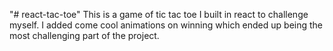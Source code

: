 "# react-tac-toe" 
This is a game of tic tac toe I built in react to challenge myself. I added come cool animations on winning 
which ended up being the most challenging part of the project. 